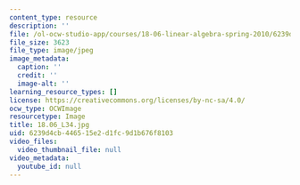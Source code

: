 ```yaml
---
content_type: resource
description: ''
file: /ol-ocw-studio-app/courses/18-06-linear-algebra-spring-2010/6239d4cb446515e2d1fc9d1b676f8103_18.06_L34.jpg
file_size: 3623
file_type: image/jpeg
image_metadata:
  caption: ''
  credit: ''
  image-alt: ''
learning_resource_types: []
license: https://creativecommons.org/licenses/by-nc-sa/4.0/
ocw_type: OCWImage
resourcetype: Image
title: 18.06_L34.jpg
uid: 6239d4cb-4465-15e2-d1fc-9d1b676f8103
video_files:
  video_thumbnail_file: null
video_metadata:
  youtube_id: null
---
```

